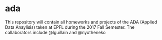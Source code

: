 # ada
This repository will contain all homeworks and projects of the ADA (Applied Data Anaylisis) taken at EPFL during the 2017 Fall Semester.
The collaborators include @lguillain and @nyotheneko
